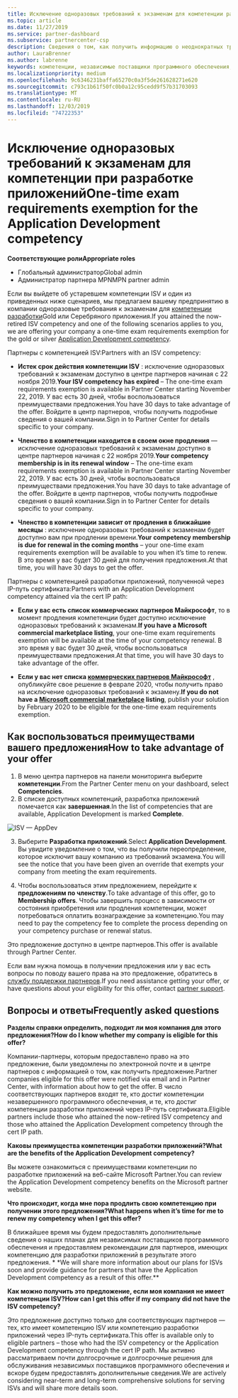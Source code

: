 ```yaml
---
title: Исключение одноразовых требований к экзаменам для компетенции разработки приложений | Центр партнеров
ms.topic: article
ms.date: 11/27/2019
ms.service: partner-dashboard
ms.subservice: partnercenter-csp
description: Сведения о том, как получить информацию о неоднократных требованиях к экзаменам для партнеров по разработке приложений, см. в этой статье.
author: LauraBrenner
ms.author: labrenne
keywords: компетенции, независимые поставщики программного обеспечения, разработка приложений
ms.localizationpriority: medium
ms.openlocfilehash: 9c6346231baffa65270c0a3f5de261628271e620
ms.sourcegitcommit: c793c1b61f50fc0b0a12c95cedd9f57b31703093
ms.translationtype: MT
ms.contentlocale: ru-RU
ms.lasthandoff: 12/03/2019
ms.locfileid: "74722353"
---
```

# <a name="one-time-exam-requirements-exemption-for-the-application-development-competency"></a><span data-ttu-id="f7280-104">Исключение одноразовых требований к экзаменам для компетенции при разработке приложений</span><span class="sxs-lookup"><span data-stu-id="f7280-104">One-time exam requirements exemption for the Application Development competency</span></span>

<span data-ttu-id="f7280-105">**Соответствующие роли**</span><span class="sxs-lookup"><span data-stu-id="f7280-105">**Appropriate roles**</span></span>

- <span data-ttu-id="f7280-106">Глобальный администратор</span><span class="sxs-lookup"><span data-stu-id="f7280-106">Global admin</span></span>
- <span data-ttu-id="f7280-107">Администратор партнера MPN</span><span class="sxs-lookup"><span data-stu-id="f7280-107">MPN partner admin</span></span>

<span data-ttu-id="f7280-108">Если вы выйдете об устаревшем компетенции ISV и один из приведенных ниже сценариев, мы предлагаем вашему предпринятию в компании одноразовые требования к экзаменам для [компетенции разработки](https://partner.microsoft.com/membership/application-development-competency)Gold или Серебряного приложения.</span><span class="sxs-lookup"><span data-stu-id="f7280-108">If you attained the now-retired ISV competency and one of the following scenarios applies to you, we are offering your company a one-time exam requirements exemption for the gold or silver [Application Development competency](https://partner.microsoft.com/membership/application-development-competency).</span></span> 

<span data-ttu-id="f7280-109">Партнеры с компетенцией ISV:</span><span class="sxs-lookup"><span data-stu-id="f7280-109">Partners with an ISV competency:</span></span>

- <span data-ttu-id="f7280-110">**Истек срок действия компетенции ISV** : исключение одноразовых требований к экзаменам доступно в центре партнеров начиная с 22 ноября 2019.</span><span class="sxs-lookup"><span data-stu-id="f7280-110">**Your ISV competency has expired** – The one-time exam requirements exemption is available in Partner Center starting November 22, 2019.</span></span> <span data-ttu-id="f7280-111">У вас есть 30 дней, чтобы воспользоваться преимуществами предложения.</span><span class="sxs-lookup"><span data-stu-id="f7280-111">You have 30 days to take advantage of the offer.</span></span> <span data-ttu-id="f7280-112">Войдите в центр партнеров, чтобы получить подробные сведения о вашей компании.</span><span class="sxs-lookup"><span data-stu-id="f7280-112">Sign in to Partner Center for details specific to your company.</span></span>

- <span data-ttu-id="f7280-113">**Членство в компетенции находится в своем окне продления** — исключение одноразовых требований к экзаменам доступно в центре партнеров начиная с 22 ноября 2019.</span><span class="sxs-lookup"><span data-stu-id="f7280-113">**Your competency membership is in its renewal window** – The one-time exam requirements exemption is available in Partner Center starting November 22, 2019.</span></span> <span data-ttu-id="f7280-114">У вас есть 30 дней, чтобы воспользоваться преимуществами предложения.</span><span class="sxs-lookup"><span data-stu-id="f7280-114">You have 30 days to take advantage of the offer.</span></span> <span data-ttu-id="f7280-115">Войдите в центр партнеров, чтобы получить подробные сведения о вашей компании.</span><span class="sxs-lookup"><span data-stu-id="f7280-115">Sign in to Partner Center for details specific to your company.</span></span>

- <span data-ttu-id="f7280-116">**Членство в компетенции зависит от продления в ближайшие месяцы** : исключение одноразовых требований к экзаменам будет доступно вам при продлении времени.</span><span class="sxs-lookup"><span data-stu-id="f7280-116">**Your competency membership is due for renewal in the coming months** – your one-time exam requirements exemption will be available to you when it’s time to renew.</span></span> <span data-ttu-id="f7280-117">В это время у вас будет 30 дней для получения предложения.</span><span class="sxs-lookup"><span data-stu-id="f7280-117">At that time, you will have 30 days to get the offer.</span></span>

<span data-ttu-id="f7280-118">Партнеры с компетенцией разработки приложений, полученной через IP-путь сертификата:</span><span class="sxs-lookup"><span data-stu-id="f7280-118">Partners with an Application Development competency attained via the cert IP path:</span></span>

- <span data-ttu-id="f7280-119">**Если у вас есть список коммерческих партнеров Майкрософт**, то в момент продления компетенции будет доступно исключение одноразовых требований к экзаменам.</span><span class="sxs-lookup"><span data-stu-id="f7280-119">**If you have a Microsoft commercial marketplace listing**, your one-time exam requirements exemption will be available at the time of your competency renewal.</span></span> <span data-ttu-id="f7280-120">В это время у вас будет 30 дней, чтобы воспользоваться преимуществами предложения.</span><span class="sxs-lookup"><span data-stu-id="f7280-120">At that time, you will have 30 days to take advantage of the offer.</span></span>

- <span data-ttu-id="f7280-121">**Если у вас нет списка [коммерческих партнеров Майкрософт](https://azure.microsoft.com/overview/commercial-marketplace/)** , опубликуйте свое решение в феврале 2020, чтобы получить право на исключение одноразовых требований к экзамену.</span><span class="sxs-lookup"><span data-stu-id="f7280-121">**If you do not have a [Microsoft commercial marketplace](https://azure.microsoft.com/overview/commercial-marketplace/) listing**, publish your solution by February 2020 to be eligible for the one-time exam requirements exemption.</span></span>

## <a name="how-to-take-advantage-of-your-offer"></a><span data-ttu-id="f7280-122">Как воспользоваться преимуществами вашего предложения</span><span class="sxs-lookup"><span data-stu-id="f7280-122">How to take advantage of your offer</span></span>

1. <span data-ttu-id="f7280-123">В меню центра партнеров на панели мониторинга выберите **компетенции**.</span><span class="sxs-lookup"><span data-stu-id="f7280-123">From the Partner Center menu on your dashboard, select **Competencies**.</span></span>
2. <span data-ttu-id="f7280-124">В списке доступных компетенций, разработка приложений помечается как **завершенная**.</span><span class="sxs-lookup"><span data-stu-id="f7280-124">In the list of competencies that are available, Application Development is marked **Complete**.</span></span>

![ISV — AppDev](images/appdev.png)

3. <span data-ttu-id="f7280-126">Выберите **Разработка приложений**.</span><span class="sxs-lookup"><span data-stu-id="f7280-126">Select **Application Development**.</span></span> <span data-ttu-id="f7280-127">Вы увидите уведомление о том, что вы получили переопределение, которое исключит вашу компанию из требований экзамена.</span><span class="sxs-lookup"><span data-stu-id="f7280-127">You will see the notice that you have been given an override that exempts your company from meeting the exam requirements.</span></span> 

4. <span data-ttu-id="f7280-128">Чтобы воспользоваться этим предложением, перейдите к **предложениям по членству**.</span><span class="sxs-lookup"><span data-stu-id="f7280-128">To take advantage of this offer, go to **Membership offers**.</span></span> <span data-ttu-id="f7280-129">Чтобы завершить процесс в зависимости от состояния приобретения или продления компетенции, может потребоваться оплатить вознаграждение за компетенцию.</span><span class="sxs-lookup"><span data-stu-id="f7280-129">You may need to pay the competency fee to complete the process depending on your competency purchase or renewal status.</span></span> 

<span data-ttu-id="f7280-130">Это предложение доступно в центре партнеров.</span><span class="sxs-lookup"><span data-stu-id="f7280-130">This offer is available through Partner Center.</span></span>

<span data-ttu-id="f7280-131">Если вам нужна помощь в получении предложения или у вас есть вопросы по поводу вашего права на это предложение, обратитесь в [службу поддержки партнеров](https://partner.microsoft.com/Support).</span><span class="sxs-lookup"><span data-stu-id="f7280-131">If you need assistance getting your offer, or have questions about your eligibility for this offer, contact [partner support](https://partner.microsoft.com/Support).</span></span> 

## <a name="frequently-asked-questions"></a><span data-ttu-id="f7280-132">Вопросы и ответы</span><span class="sxs-lookup"><span data-stu-id="f7280-132">Frequently asked questions</span></span>

<span data-ttu-id="f7280-133">**Разделы справки определить, подходит ли моя компания для этого предложения?**</span><span class="sxs-lookup"><span data-stu-id="f7280-133">**How do I know whether my company is eligible for this offer?**</span></span>

<span data-ttu-id="f7280-134">Компании-партнеры, которым предоставлено право на это предложение, были уведомлены по электронной почте и в центре партнеров с информацией о том, как получить предложение.</span><span class="sxs-lookup"><span data-stu-id="f7280-134">Partner companies eligible for this offer were notified via email and in Partner Center, with information about how to get the offer.</span></span> <span data-ttu-id="f7280-135">В число соответствующих партнеров входят те, кто достиг компетенции незавершенного программного обеспечения, и те, кто достиг компетенции разработки приложений через IP-путь сертификата.</span><span class="sxs-lookup"><span data-stu-id="f7280-135">Eligible partners include those who attained the now-retired ISV competency and those who attained the Application Development competency through the cert IP path.</span></span> 

<span data-ttu-id="f7280-136">**Каковы преимущества компетенции разработки приложений?**</span><span class="sxs-lookup"><span data-stu-id="f7280-136">**What are the benefits of the Application Development competency?**</span></span>

<span data-ttu-id="f7280-137">Вы можете ознакомиться с преимуществами компетенции по разработке приложений на веб-сайте Microsoft Partner.</span><span class="sxs-lookup"><span data-stu-id="f7280-137">You can review the Application Development competency benefits on the Microsoft partner website.</span></span> 

<span data-ttu-id="f7280-138">**Что происходит, когда мне пора продлить свою компетенцию при получении этого предложения?**</span><span class="sxs-lookup"><span data-stu-id="f7280-138">**What happens when it’s time for me to renew my competency when I get this offer?**</span></span> 

<span data-ttu-id="f7280-139">В ближайшее время мы будем предоставлять дополнительные сведения о наших планах для независимых поставщиков программного обеспечения и предоставляем рекомендации для партнеров, имеющих компетенцию для разработки приложений в результате этого предложения. \* \*</span><span class="sxs-lookup"><span data-stu-id="f7280-139">We will share more information about our plans for ISVs soon and provide guidance for partners that have the Application Development competency as a result of this offer.\*\*</span></span>  

<span data-ttu-id="f7280-140">**Как можно получить это предложение, если моя компания не имеет компетенции ISV?**</span><span class="sxs-lookup"><span data-stu-id="f7280-140">**How can I get this offer if my company did not have the ISV competency?**</span></span>

<span data-ttu-id="f7280-141">Это предложение доступно только для соответствующих партнеров — тех, кто имеет компетенцию ISV или компетенцию разработки приложений через IP-путь сертификата.</span><span class="sxs-lookup"><span data-stu-id="f7280-141">This offer is available only to eligible partners – those who had the ISV competency or the Application Development competency through the cert IP path.</span></span> <span data-ttu-id="f7280-142">Мы активно рассматриваем почти долгосрочные и долгосрочные решения для обслуживания независимых поставщиков программного обеспечения и вскоре будем предоставлять дополнительные сведения.</span><span class="sxs-lookup"><span data-stu-id="f7280-142">We are actively considering near-term and long-term comprehensive solutions for serving ISVs and will share more details soon.</span></span> 


